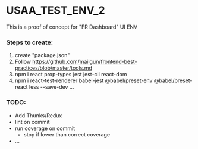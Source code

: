 # USAA_TEST_ENV_2

This is a proof of concept for "FR Dashboard" UI ENV 


### Steps to create:
1. create "package.json"
2. Follow https://github.com/mailgun/frontend-best-practices/blob/master/tools.md
3. npm i react prop-types jest jest-cli react-dom 
4. npm i react-test-renderer babel-jest @babel/preset-env @babel/preset-react less --save-dev
... 



### TODO: 
* Add Thunks/Redux
* lint on commit 
* run coverage on commit
  * stop if lower than correct coverage
* ...
